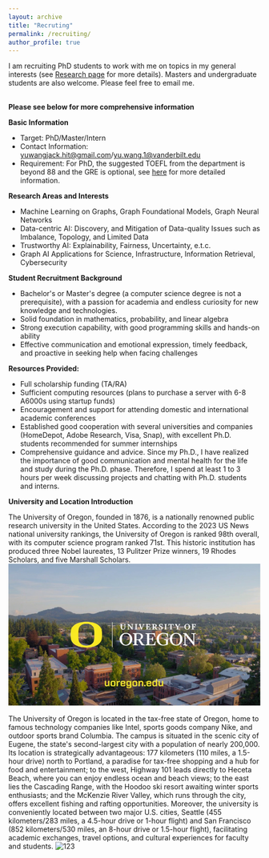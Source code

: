 ```yaml
---
layout: archive
title: "Recruting"
permalink: /recruiting/
author_profile: true
---
```

I am recruiting PhD students to work with me on topics in my general interests (see [Research page](https://yuwvandy.github.io/research/) for more details). Masters and undergraduate students are also welcome. Please feel free to email me.

<br>**Please see below for more comprehensive information**

**Basic Information**
- Target: PhD/Master/Intern
- Contact Information: yuwangjack.hit@gmail.com/yu.wang.1@vanderbilt.edu
- Requirement: For PhD, the suggested TOEFL from the department is beyond 88 and the GRE is optional, see [here](https://scds.uoregon.edu/cs/graduate-programs/phd) for more detailed information.

**Research Areas and Interests**
- Machine Learning on Graphs, Graph Foundational Models, Graph Neural Networks
- Data-centric AI: Discovery, and Mitigation of Data-quality Issues such as Imbalance, Topology, and Limited Data
- Trustworthy AI: Explainability, Fairness, Uncertainty, e.t.c.
- Graph AI Applications for Science, Infrastructure, Information Retrieval, Cybersecurity

**Student Recruitment Background**
- Bachelor's or Master's degree (a computer science degree is not a prerequisite), with a passion for academia and endless curiosity for new knowledge and technologies.
- Solid foundation in mathematics, probability, and linear algebra
- Strong execution capability, with good programming skills and hands-on ability
- Effective communication and emotional expression, timely feedback, and proactive in seeking help when facing challenges

**Resources Provided:**
- Full scholarship funding (TA/RA)
- Sufficient computing resources (plans to purchase a server with 6-8 A6000s using startup funds)
- Encouragement and support for attending domestic and international academic conferences
- Established good cooperation with several universities and companies (HomeDepot, Adobe Research, Visa, Snap), with excellent Ph.D. students recommended for summer internships
- Comprehensive guidance and advice. Since my Ph.D., I have realized the importance of good communication and mental health for the life and study during the Ph.D. phase. Therefore, I spend at least 1 to 3 hours per week discussing projects and chatting with Ph.D. students and interns.

**University and Location Introduction**

The University of Oregon, founded in 1876, is a nationally renowned public research university in the United States. According to the 2023 US News national university rankings, the University of Oregon is ranked 98th overall, with its computer science program ranked 71st. This historic institution has produced three Nobel laureates, 13 Pulitzer Prize winners, 19 Rhodes Scholars, and five Marshall Scholars.
![123](../images/uo.png)

The University of Oregon is located in the tax-free state of Oregon, home to famous technology companies like Intel, sports goods company Nike, and outdoor sports brand Columbia. The campus is situated in the scenic city of Eugene, the state's second-largest city with a population of nearly 200,000. Its location is strategically advantageous: 177 kilometers (110 miles, a 1.5-hour drive) north to Portland, a paradise for tax-free shopping and a hub for food and entertainment; to the west, Highway 101 leads directly to Heceta Beach, where you can enjoy endless ocean and beach views; to the east lies the Cascading Range, with the Hoodoo ski resort awaiting winter sports enthusiasts; and the McKenzie River Valley, which runs through the city, offers excellent fishing and rafting opportunities. Moreover, the university is conveniently located between two major U.S. cities, Seattle (455 kilometers/283 miles, a 4.5-hour drive or 1-hour flight) and San Francisco (852 kilometers/530 miles, an 8-hour drive or 1.5-hour flight), facilitating academic exchanges, travel options, and cultural experiences for faculty and students.
![123](../images/eugene.png)



